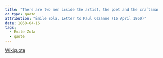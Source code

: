 ```yaml
---
title: "There are two men inside the artist, the poet and the craftsman. One is born a poet. One becomes a craftsman."
cc-type: quote
attribution: "Émile Zola, Letter to Paul Cézanne (16 April 1860)"
date: 1860-04-16
tags:
  - Émile Zola
  - quote
---
```

[Wikiquote](https://en.wikiquote.org/wiki/%C3%89mile_Zola)